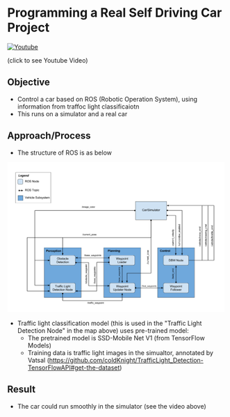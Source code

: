 # Programming a Real Self Driving Car Project



<p align="center">

[![Youtube](http://img.youtube.com/vi/9qB6OQQb_co/0.jpg)](https://www.youtube.com/watch?v=9qB6OQQb_co "Capstone")

  (click to see Youtube Video)
</p>


## Objective 

  - Control a car based on ROS (Robotic Operation System), using information from traffoc light classificaiotn 
  - This runs on a simulator and a real car

## Approach/Process 

- The structure of ROS is as below 

<img src="final-project-ros-graph-v2.png" width=500>

- Traffic light classification model (this is used in the "Traffic Light Detection Node" in the map above) uses pre-trained model: 
  - The pretrained model is SSD-Mobile Net V1 (from TensorFlow Models)
  - Training data is traffic light images in the simualtor, annotated by Vatsal (https://github.com/coldKnight/TrafficLight_Detection-TensorFlowAPI#get-the-dataset)


## Result 

- The car could run smoothly in the simulator (see the video above)